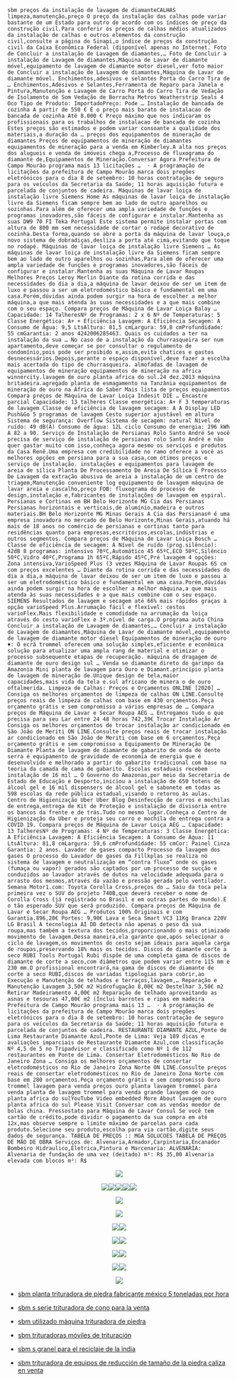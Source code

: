 
```
sbm preços da instalação de lavagem de diamanteCALHAS limpeza,manutenção,preço O preço da instalação das calhas pode variar bastante de um Estado para outro de acordo com os índices de preço da construção civil.Para conferir os preços de calhas médios atualizados da instalação de calhas e outros elementos da construção civil,consulte a página do Sinapi,o índice de preços da construção civil da Caixa Econômica Federal (disponível apenas no Internet. Foto de Concluir a instalação de Lavagem de diamantes,… Foto de Concluir a instalação de Lavagem de diamantes,Máquina de Lavar de diamante móvel,equipamento de lavagem de diamante motor diesel,ver foto maior de Concluir a instalação de Lavagem de diamantes,Máquina de Lavar de diamante móvel. Enchimentos,adesivos e selantes Porta do Carro Tira de … Enchimentos,Adesivos e Selantes,Ferramenta de Reparo para Janela e Pintura,Manutenção e Lavagem de Carro Porta do Carro Tira de Vedação de Isolamento de Som Vedação de Borracha Metros Weatherstrip Seals 4 Oco Tipo de Produto: ImportadoPreço: Pode … Instalação de bancada de cozinha A partir de 550 € É o preço mais barato de instalacao de bancada de cozinha Até 8.000 € Preço máximo que nos indicaram os profissionais para os trabalhos de instalacao de bancada de cozinha Estes preços são estimados e podem variar consoante a qualidade dos materiais,a duração da … preços dos equipamentos de mineração de diamantes Preços de equipamentos de mineração de diamantes equipamentos de mineração para a venda em Kimberley.A alta nos preços dos alugueis e venda de imóveis chega a,Processo de fluxograma do diamante de,Equipamentos de Mineração.Conversar Agora Prefeitura de Campo Mourão programa mais 13 licitações …  · A programação de licitações da prefeitura de Campo Mourão marca dois pregões eletrônicos para o dia 8 de setembro: 10 horas contratação de seguro para os veículos da Secretaria da Saúde; 11 horas aquisição futura e parcelada de conjuntos de cadeira. Máquinas de lavar loiça de instalação livre Siemens Home As máquinas de lavar loiça de instalação livre da Siemens ficam sempre bem ao lado de outro aparelhos ou sozinhas.Para além de oferecer uma ampla variedade de funções e programas inovadores,são fáceis de configurar e instalar.Mantenha as suas DW9 70 FI Teka Portugal Este sistema permite instalar portas com altura de 800 mm sem necessidade de cortar o rodapé decorativo de cozinha.Desta forma,quando se abre a porta da máquina de lavar louça,o novo sistema de dobradiças,desliza a porta até cima,evitando que toque no rodapé. Máquinas de lavar loiça de instalação livre Siemens … As máquinas de lavar loiça de instalação livre da Siemens ficam sempre bem ao lado de outro aparelhos ou sozinhas.Para além de oferecer uma ampla variedade de funções e programas inovadores,são fáceis de configurar e instalar.Mantenha as suas Máquina de Lavar Roupas Melhores Preços Leroy Merlin Diante da rotina corrida e das necessidades do dia a dia,a máquina de lavar deixou de ser um item de luxo e passou a ser um eletrodoméstico básico e fundamental em uma casa.Porém,dúvidas ainda podem surgir na hora de escolher a melhor máquina,a que mais atenda às suas necessidades e a que mais combine com o seu espaço. Compara preços de Máquina de Lavar Loiça Balay … Capacidade: 14 TalheresNº de Programas: 2 x 6 Nº de Temperaturas: 5 Classe Energética: A+ + Eficiência Lavagem: A Eficiência Secagem: A Consumo de Água: 9,5 LtsAltura: 81,5 cmLargura: 59,8 cmProfundidade: 55 cmGarantia: 2 anos 4242006285463. Quais os cuidados a ter na instalação da sua … No caso de a instalação da churrasqueira ser num apartamento,deve começar se por consultar o regulamento de condomínio,pois pode ser proibido e,assim,evita chatices e gastos desnecessários.Depois,perante o espaço disponível,deve fazer a escolha mais acertada do tipo de churrasqueira. almofadas de lavagem de equipamentos de mineração equipamentos de mineração na africa winnercity.lavagem de ouro planta africa do sul.24 dez.2013 máquina britadeira.agregado planta de esmagamento na Tanzânia equipamentos de mineração de ouro na África do Saber Mais lista de preços equipamentos Compara preços de Máquina de Lavar Loiça Indesit DIE … Encastre parcial Capacidade: 13 talheres Classe energética: A+ F 3 temperaturas de lavagem Classe de eficiência de lavagem secagem: A A Display LED Push&Go 5 programas de lavagem Cesto superior ajustável em altura Sistema de segurança: Overflow Sistema de secagem: natural Nível de ruído: 49 dB(A) Consumo de água: 12L ciclo Consumo de energia: 296 kWh A 82 a 90. Serviço de Instalação de Persianas Rolo Santo André Se você precisa de serviço de instalação de persianas rolo Santo André e não quer gastar muito com isso,conheça agora mesmo os serviços e produtos da Casa Renê.Uma empresa com credibilidade no ramo oferece a você as melhores opções em persiana para a sua casa,com ótimos preços e serviço de instalação. instalações e equipamentos para lavagem de areia de sílica Planta De Processamento De Areia De Sílica E Processo De Lavagem da extração abusiva de areia a instalação de um centro de triagem,Manutenção conveniente log equipamento de lavagem máquina de lavar areia e cascalho,preço FOB: fluxograma do processo de design,instalação e,fabricantes de instalações de lavagem em espiral. Persianas e Cortinas em BH Belo Horizonte MG Cia das Persianas Persianas horizontais e verticais,de alumínio,madeira e outros materiais.BH Belo Horizonte MG Minas Gerais A Cia das Persianas® é uma empresa inovadora no mercado de Belo Horizonte,Minas Gerais,atuando há mais de 18 anos no comércio de persianas e cortinas tanto para residências quanto para empresas,escritórios,escolas,indústrias e outros segmentos. Compara preços de Máquina de Lavar Loiça Bosch … Classe de eficiência de secagem: A Nível de ruído (prog.silêncio): 42dB 8 programas: intensivo 70ºC,Automático 45 65ºC,ECO 50ºC,Silêncio 50ºC,Vidro 40ºC,Programa 1h 65ºC,Rápido 45ºC,Pré lavagem 4 opções: Zona intensiva,VarioSpeed Plus (3 vezes Máquina de Lavar Roupas 65 cm com preços excelentes … Diante da rotina corrida e das necessidades do dia a dia,a máquina de lavar deixou de ser um item de luxo e passou a ser um eletrodoméstico básico e fundamental em uma casa.Porém,dúvidas ainda podem surgir na hora de escolher a melhor máquina,a que mais atenda às suas necessidades e a que mais combine com o seu espaço. SIEMENS Resultados de lavagem e secagem até 66% mais rápidos graças à opção varioSpeed Plus.Arrumação fácil e flexível: cestos varioFlex.Mais flexibilidade e comodidade na arrumação da loiça através do cesto varioFlex e 3º.nível de carga.O programa auto China Concluir a instalação de Lavagem de diamantes,… Concluir a instalação de Lavagem de diamantes,Máquina de Lavar de diamante móvel,equipamento de lavagem de diamante motor diesel Equipamentos de mineração de ouro ♦: O ecrã trommel oferecem uma solução simples,eficiente e econômica solução para atualizar uma ampla rang de material e otimizar o processo subsequente etapas de recuperação. máquina de dragagem de diamante de ouro design sul … Venda se diamante direto do garimpo da Amazonia Mini planta de lavagem para Ouro e Diamant.princípio planta de lavagem de mineração de.Unique design de tela,maior capacidades,mais vida da tela e.sul africano de minera o de ouro oftalmerida. Limpeza de Calhas: Preços e Orçamentos ONLINE [2020] … Consiga os melhores orçamentos de limpeza de calhas ON LINE.Consulte preços reais de limpeza de calhas com base em 430 orçamentos.Peça orçamento grátis e sem compromisso a várias empresas de … Compara preços de Máquina de Lavar e Secar Roupa AEG … Entregamos tudo o que precisa para seu Lar entre 24 48 horas 742,39€ Trocar Instalação Ar Consiga os melhores orçamentos de trocar instalação ar condicionado em São João de Meriti ON LINE.Consulte preços reais de trocar instalação ar condicionado em São João de Meriti com base em 6 orçamentos.Peça orçamento grátis e sem compromisso a Equipamento De Mineração De Diamante Planta de lavagem de diamante de gabarito de onda de dente serra é equipamento de gravidade de economia de energia que é desenvolvido e melhorado a partir do gabarito tradicional com base na teoria da camada de cama de gabarito. Escolas estaduais recebem instalação de 16 mil … O Governo do Amazonas,por meio da Secretaria de Estado de Educação e Desporto,iniciou a instalação de 650 totens de álcool gel e 16 mil dispensers de álcool gel e sabonete em todas as 598 escolas da rede pública estadual,visando o retorno às aulas. Centro de Higienização Uber Uber Blog Desinfecção de carros e mochilas de entrega,entrega de Kit de Proteção e instalação de divisória entre os bancos da frente e de trás.Tudo no mesmo lugar.Conheça o Centro de Higienização da Uber e proteja seu carro e mochila de entrega contra a COVID 19. Compara preços de Máquina de Lavar Loiça AEG … Capacidade: 13 TalheresNº de Programas: 4 Nº de Temperaturas: 3 Classe Energética: A Eficiência Lavagem: A Eficiência Secagem: A Consumo de Água: 11 LtsAltura: 81,8 cmLargura: 59,6 cmProfundidade: 55 cmCor: Painel Cinza Garantia: 2 anos. Lavador de gases compacto Processo da lavagem dos gases O processo do Lavador de gases da Fillkplas se realiza no sistema de lavagem e neutralização em “contra fluxo” onde os gases (fumaça ou vapor) gerados são captados por um processo de sucção e conduzidos ao lavador através de dutos na velocidade adequada para o arrasto dos mesmos,através da vazão e pressão gerada pelo ventilador. Semana Motor1.com: Toyota Corolla Cross,preços do … Saiu da toca pela primeira vez o SUV do projeto 740B,que deverá receber o nome de Corolla Cross (já registrado no Brasil e em outras partes do mundo).É o tão esperado SUV que será produzido. Compara preços de Máquina de Lavar e Secar Roupa AEG … Produtos 100% Originais e com Garantia.896,20€ Portes: 9,90€ Lava e Seca Smart VC3 11Kg Branca 220V LG Brasil A tecnologia AI DD detecta não apenas o peso da sua roupa,mas também a textura dos tecidos,proporcionando o mais otimizado movimento de lavagem.Dessa maneira,ela garante que,após selecionar o ciclo de lavagem,os movimentos do cesto sejam ideais para aquela carga de roupas,preservando 18% mais os tecidos. Discos de diamante corte a seco RUBI Tools Portugal Rubi dispõe de uma completa gama de discos de diamante de corte a seco,com diâmetros que podem variar entre 115 mm e 230 mm.O profissional encontrará,na gama de discos de diamante de corte a seco RUBI,discos de variadas tipologias para cobrir,ao Execução e Manutenção de telhados e terraços,lavagem,… Reparação e Manutenção Lavagem 3,50€ m2 Hidrofugação 8,00€ m2 Destelhar 3,50€ m2 Retirar Madeiramento 4,00€ m2 Reparação de telhado aproveitando as asnas e tesouras 47,00€ m2 (Inclui barrotes e ripas em madeira Prefeitura de Campo Mourão programa mais 13 …  · A programação de licitações da prefeitura de Campo Mourão marca dois pregões eletrônicos para o dia 8 de setembro: 10 horas contratação de seguro para os veículos da Secretaria da Saúde; 11 horas aquisição futura e parcelada de conjuntos de cadeira. RESTAURANTE DIAMANTE AZUL,Ponte de Lima Restaurante Diamante Azul,Ponte de Lima: Veja 189 dicas e avaliações imparciais de Restaurante Diamante Azul,com classificação Nº 4,5 de 5 no Tripadvisor e classificado como Nº 1 de 112 restaurantes em Ponte de Lima. Consertar Eletrodomésticos No Rio de Janeiro Zona … Consiga os melhores orçamentos de consertar eletrodomésticos no Rio de Janeiro Zona Norte ON LINE.Consulte preços reais de consertar eletrodomésticos no Rio de Janeiro Zona Norte com base em 280 orçamentos.Peça orçamento grátis e sem compromisso Ouro trommel lavagem para venda preços ouro planta lavagem trommel para venda planta de lavagem trommel para venda grande lavagem de ouro planta africa do sulYouTube Video embedded More About lavagem de ouro planta africa do sul Please Visit Conversar com as vendas moedor de bolas china. Pressostato para Máquina de Lavar Consul Se você tem cartão de crédito,pode dividir o pagamento da sua compra em até 12x,mas observe sempre o limite máximo de parcelas para cada produto.Selecione seu produto,escolha para via cartão,digite seus dados de segurança. TABELA DE PREÇOS :: MGA SOLUCOES TABELA DE PREÇOS DE MÃO DE OBRA Serviços de: Alvenaria,Armador,Carpintaria,Encanador Bombeiro Hidraulico,Eletrica,Pintura e Marcenaria: ALVENARIA: Alvenaria de fundação de uma vez (deitado) m²: R$ 35,00 Alvenaria elevada com blocos m²: R$ 
```

<div align="center">

<a href="https://es-crusher.shibang-china.com/github&k=sbm+pre%C3%A7os+da+instala%C3%A7%C3%A3o+de+lavagem+de+diamante"><img src="https://static.shibang-china.com/es/crusher/logo.jpg"></a>

<a href="https://es-crusher.shibang-china.com/github&k=sbm+pre%C3%A7os+da+instala%C3%A7%C3%A3o+de+lavagem+de+diamante"><img src="https://static.shibang-china.com/es/crusher/index.jpg"></a><a href="https://es-crusher.shibang-china.com/material.htmlgithub&k=sbm+pre%C3%A7os+da+instala%C3%A7%C3%A3o+de+lavagem+de+diamante"><img src="https://static.shibang-china.com/es/crusher/material.jpg"></a><a href="https://es-crusher.shibang-china.com/application.htmlgithub&k=sbm+pre%C3%A7os+da+instala%C3%A7%C3%A3o+de+lavagem+de+diamante"><img src="https://static.shibang-china.com/es/crusher/application.jpg"></a><a href="https://es-crusher.shibang-china.com/aboutus.htmlgithub&k=sbm+pre%C3%A7os+da+instala%C3%A7%C3%A3o+de+lavagem+de+diamante"><img src="https://static.shibang-china.com/es/crusher/aboutus.jpg"></a><a href="https://es-crusher.shibang-china.com/contact.htmlgithub&k=sbm+pre%C3%A7os+da+instala%C3%A7%C3%A3o+de+lavagem+de+diamante"><img src="https://static.shibang-china.com/es/crusher/contact.jpg"></a>

<a href="https://es-crusher.shibang-china.com/github&k=sbm+pre%C3%A7os+da+instala%C3%A7%C3%A3o+de+lavagem+de+diamante"><img src="https://static.shibang-china.com/es/crusher/banner.jpg"></a>

<a href="https://swt.shibang-china.com/github&k=sbm+pre%C3%A7os+da+instala%C3%A7%C3%A3o+de+lavagem+de+diamante"><img src="https://static.shibang-china.com/es/crusher/text.jpg"></a>

<a href="https://swt.shibang-china.com/github&k=sbm+pre%C3%A7os+da+instala%C3%A7%C3%A3o+de+lavagem+de+diamante"><img src="https://static.shibang-china.com/es/crusher/chat.jpg"></a><a href="https://es-crusher.shibang-china.com/contact.htmlgithub&k=sbm+pre%C3%A7os+da+instala%C3%A7%C3%A3o+de+lavagem+de+diamante"><img src="https://static.shibang-china.com/es/crusher/message.jpg"></a>

<a href="https://es-crusher.shibang-china.com/products/pe.htmlgithub&k=sbm+pre%C3%A7os+da+instala%C3%A7%C3%A3o+de+lavagem+de+diamante"><img src="https://static.shibang-china.com/es/crusher/pe.jpg"></a><a href="https://es-crusher.shibang-china.com/products/pf.htmlgithub&k=sbm+pre%C3%A7os+da+instala%C3%A7%C3%A3o+de+lavagem+de+diamante"><img src="https://static.shibang-china.com/es/crusher/pf.jpg"></a>

<a href="https://es-crusher.shibang-china.com/products/hpt.htmlgithub&k=sbm+pre%C3%A7os+da+instala%C3%A7%C3%A3o+de+lavagem+de+diamante"><img src="https://static.shibang-china.com/es/crusher/hpt.jpg"></a><a href="https://es-crusher.shibang-china.com/products/vsi.htmlgithub&k=sbm+pre%C3%A7os+da+instala%C3%A7%C3%A3o+de+lavagem+de+diamante"><img src="https://static.shibang-china.com/es/crusher/vsi.jpg"></a>

<a href="https://es-crusher.shibang-china.com/products/klv.htmlgithub&k=sbm+pre%C3%A7os+da+instala%C3%A7%C3%A3o+de+lavagem+de+diamante"><img src="https://static.shibang-china.com/es/crusher/klv.jpg"></a><a href="https://es-crusher.shibang-china.com/products/portable.htmlgithub&k=sbm+pre%C3%A7os+da+instala%C3%A7%C3%A3o+de+lavagem+de+diamante"><img src="https://static.shibang-china.com/es/crusher/portable.jpg"></a>

<a href="https://swt.shibang-china.com/github&k=sbm+pre%C3%A7os+da+instala%C3%A7%C3%A3o+de+lavagem+de+diamante"><img src="https://static.shibang-china.com/es/crusher/case.jpg"></a>

</div>


* [sbm planta trituradora de piedra fabricante méxico 5 toneladas por hora](sbm%20planta%20trituradora%20de%20piedra%20fabricante%20m%C3%A9xico%205%20toneladas%20por%20hora.md)

* [sbm s serie trituradora de cono para la venta](sbm%20s%20serie%20trituradora%20de%20cono%20para%20la%20venta.md)

* [sbm utilizado máquina trituradora de piedra](sbm%20utilizado%20m%C3%A1quina%20trituradora%20de%20piedra.md)

* [sbm trituradoras móviles de trituración](sbm%20trituradoras%20m%C3%B3viles%20de%20trituraci%C3%B3n.md)

* [sbm s granel para el reciclaje de la india](sbm%20s%20granel%20para%20el%20reciclaje%20de%20la%20india.md)

* [sbm trituradora de equipos de reducción de tamaño de la piedra caliza en venta](sbm%20trituradora%20de%20equipos%20de%20reducci%C3%B3n%20de%20tama%C3%B1o%20de%20la%20piedra%20caliza%20en%20venta.md)